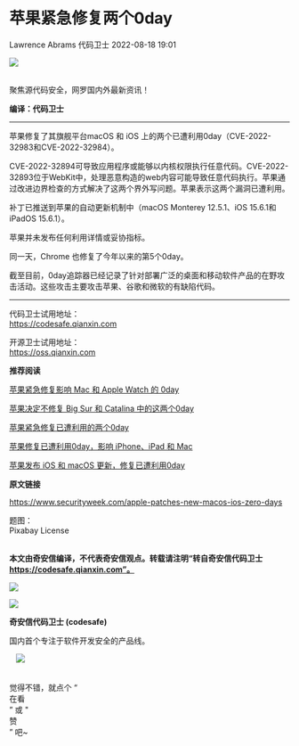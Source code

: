 #  苹果紧急修复两个0day   
Lawrence Abrams  代码卫士   2022-08-18 19:01  
  
![](https://mmbiz.qpic.cn/mmbiz_gif/Az5ZsrEic9ot90z9etZLlU7OTaPOdibteeibJMMmbwc29aJlDOmUicibIRoLdcuEQjtHQ2qjVtZBt0M5eVbYoQzlHiaw/640?wx_fmt=gif "")  
  
   
聚焦源代码安全，网罗国内外最新资讯！  
  
**编译：代码卫士**  
  
****  
苹果修复了其旗舰平台macOS 和 iOS 上的两个已遭利用0day（CVE-2022-32983和CVE-2022-32984）。  
  
  
CVE-2022-32894可导致应用程序或能够以内核权限执行任意代码。CVE-2022-32893位于WebKit中，处理恶意构造的web内容可能导致任意代码执行。苹果通过改进边界检查的方式解决了这两个界外写问题。苹果表示这两个漏洞已遭利用。  
  
补丁已推送到苹果的自动更新机制中（macOS Monterey 12.5.1、iOS 15.6.1和iPadOS 15.6.1）。  
  
苹果并未发布任何利用详情或妥协指标。  
  
同一天，Chrome 也修复了今年以来的第5个0day。  
  
截至目前，0day追踪器已经记录了针对部署广泛的桌面和移动软件产品的在野攻击活动。这些攻击主要攻击苹果、谷歌和微软的有缺陷代码。  
  
  
****  
  
代码卫士试用地址：  
https://codesafe.qianxin.com  
  
开源卫士试用地址：  
https://oss.qianxin.com  
  
  
  
  
  
  
  
  
  
  
  
  
**推荐阅读**  
  
[苹果紧急修复影响 Mac 和 Apple Watch 的 0day](http://mp.weixin.qq.com/s?__biz=MzI2NTg4OTc5Nw==&mid=2247511813&idx=1&sn=dc16d2c1c8707eaed97dde4a0dfa7750&chksm=ea949e6fdde31779bfd96864b6be586636189da2c4799ddda06ccf2bb25c009aece718ee55d6&scene=21#wechat_redirect)  
  
  
[苹果决定不修复 Big Sur 和 Catalina 中的这两个0day](http://mp.weixin.qq.com/s?__biz=MzI2NTg4OTc5Nw==&mid=2247511275&idx=1&sn=40812772c559716b5642f052b612a1de&chksm=ea949d81dde3149755f8c0700ced40d6b6c2600381fac3950c71030e9e13d1baa743d46bb3cb&scene=21#wechat_redirect)  
  
  
[苹果紧急修复已遭利用的两个0day](http://mp.weixin.qq.com/s?__biz=MzI2NTg4OTc5Nw==&mid=2247511203&idx=1&sn=e6aed5ef7c32a23d2e16047e287f674d&chksm=ea949dc9dde314df062345ec8421edfe4b8cc41ff5964893ed929037c452e686aae6f2f0e692&scene=21#wechat_redirect)  
  
  
[苹果修复已遭利用0day，影响 iPhone、iPad 和 Mac](http://mp.weixin.qq.com/s?__biz=MzI2NTg4OTc5Nw==&mid=2247510489&idx=2&sn=b35cf29a6914ebcbd7f645599643ff88&chksm=ea9498b3dde311a56a7eb7c75c01e5aaa3e8cf81cd4a4f9348c0c107545f6770b601288f92c4&scene=21#wechat_redirect)  
  
  
[苹果发布 iOS 和 macOS 更新，修复已遭利用0day](http://mp.weixin.qq.com/s?__biz=MzI2NTg4OTc5Nw==&mid=2247510367&idx=2&sn=833702c927bb42d4795d804538793963&chksm=ea949835dde31123f9b6b9d3abf958b53881cbeaae9ef82e12d295b7f57ba76309475e8ddd4d&scene=21#wechat_redirect)  
  
  
  
  
**原文链接**  
  
https://www.securityweek.com/apple-patches-new-macos-ios-zero-days  
  
  
题图：  
Pixabay License  
‍  
  
  
  
**本文由奇安信编译，不代表奇安信观点。转载请注明“转自奇安信代码卫士 https://codesafe.qianxin.com”。**  
  
  
  
  
![](https://mmbiz.qpic.cn/mmbiz_jpg/oBANLWYScMSf7nNLWrJL6dkJp7RB8Kl4zxU9ibnQjuvo4VoZ5ic9Q91K3WshWzqEybcroVEOQpgYfx1uYgwJhlFQ/640?wx_fmt=jpeg "")  
  
![](https://mmbiz.qpic.cn/mmbiz_jpg/oBANLWYScMSN5sfviaCuvYQccJZlrr64sRlvcbdWjDic9mPQ8mBBFDCKP6VibiaNE1kDVuoIOiaIVRoTjSsSftGC8gw/640?wx_fmt=jpeg "")  
  
**奇安信代码卫士 (codesafe)**  
  
国内首个专注于软件开发安全的产品线。  
  
   ![](https://mmbiz.qpic.cn/mmbiz_gif/oBANLWYScMQ5iciaeKS21icDIWSVd0M9zEhicFK0rbCJOrgpc09iaH6nvqvsIdckDfxH2K4tu9CvPJgSf7XhGHJwVyQ/640?wx_fmt=gif "")  
  
   
觉得不错，就点个 “  
在看  
” 或 "  
赞  
” 吧~  

